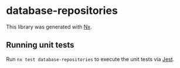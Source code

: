 # database-repositories

This library was generated with [Nx](https://nx.dev).

## Running unit tests

Run `nx test database-repositories` to execute the unit tests via [Jest](https://jestjs.io).
